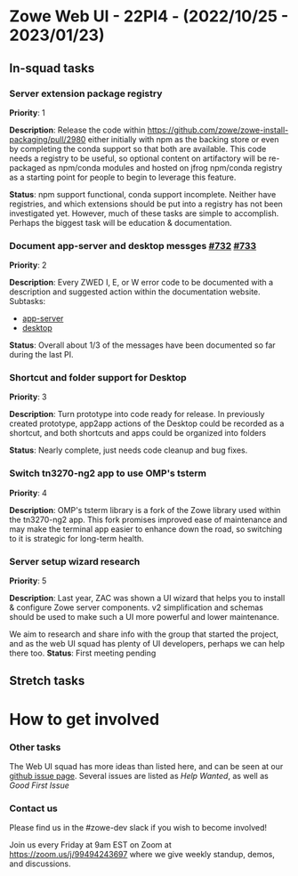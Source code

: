 # Zowe Web UI - 22PI4 - (2022/10/25 - 2023/01/23)

## In-squad tasks

### Server extension package registry
**Priority**: 1

**Description**: Release the code within https://github.com/zowe/zowe-install-packaging/pull/2980 either initially with npm as the backing store or even by completing the conda support so that both are available. This code needs a registry to be useful, so optional content on artifactory will be re-packaged as npm/conda modules and hosted on jfrog npm/conda registry as a starting point for people to begin to leverage this feature.

**Status**: npm support functional, conda support incomplete. Neither have registries, and which extensions should be put into a registry has not been investigated yet. However, much of these tasks are simple to accomplish. Perhaps the biggest task will be education & documentation.

### Document app-server and desktop messges [#732](https://github.com/zowe/zlux/issues/732) [#733](https://github.com/zowe/zlux/issues/733)
**Priority**: 2

**Description**: Every ZWED I, E, or W error code to be documented with a description and suggested action within the documentation website.
Subtasks:
* [app-server](https://github.com/zowe/zlux/issues/732)
* [desktop](https://github.com/zowe/zlux/issues/733)

**Status**: Overall about 1/3 of the messages have been documented so far during the last PI.


### Shortcut and folder support for Desktop
**Priority**: 3

**Description**: Turn prototype into code ready for release. In previously created prototype, app2app actions of the Desktop could be recorded as a shortcut, and both shortcuts and apps could be organized into folders

**Status**: Nearly complete, just needs code cleanup and bug fixes.

### Switch tn3270-ng2 app to use OMP's tsterm
**Priority**: 4

**Description**: OMP's tsterm library is a fork of the Zowe library used within the tn3270-ng2 app. This fork promises improved ease of maintenance and may make the terminal app easier to enhance down the road, so switching to it is strategic for long-term health.


### Server setup wizard research
**Priority**: 5

**Description**: Last year, ZAC was shown a UI wizard that helps you to install & configure Zowe server components. v2 simplification and schemas should be used to make such a UI more powerful and lower maintenance.

We aim to research and share info with the group that started the project, and as the web UI squad has plenty of UI developers, perhaps we can help there too.
**Status**: First meeting pending


## Stretch tasks

# How to get involved
### Other tasks
The Web UI squad has more ideas than listed here, and can be seen at our [github issue page](github.com/zowe/zlux/issues). Several issues are listed as *Help Wanted*, as well as *Good First Issue*

### Contact us
Please find us in the #zowe-dev slack if you wish to become involved!

Join us every Friday at 9am EST on Zoom at https://zoom.us/j/99494243697 where we give weekly standup, demos, and discussions.
